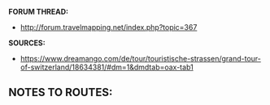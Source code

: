 ﻿**FORUM THREAD:**
- http://forum.travelmapping.net/index.php?topic=367


**SOURCES:**
- https://www.dreamango.com/de/tour/touristische-strassen/grand-tour-of-switzerland/18634381/#dm=1&dmdtab=oax-tab1


**NOTES TO ROUTES:**
- 